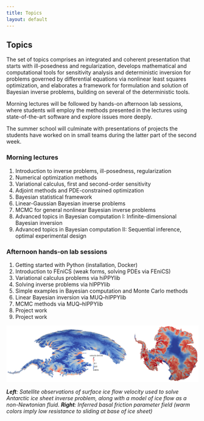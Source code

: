 ```yaml
---
title: Topics
layout: default
---
```

## Topics

The set of topics comprises an integrated and coherent presentation that starts with ill-posedness and regularization, develops mathematical and computational tools for sensitivity analysis and deterministic inversion for problems governed by differential equations via nonlinear least squares optimization, and elaborates a framework for formulation and solution of Bayesian inverse problems, building on several of the deterministic tools.

Morning lectures will be followed by hands-on afternoon lab sessions, where students will employ the methods presented in the lectures using state-of-the-art software and explore issues more deeply.

The summer school will culminate with presentations of projects the students have worked on in small teams during the latter part of the second week.

### Morning lectures

1. Introduction to inverse problems, ill-posedness, regularization
2. Numerical optimization methods 
3. Variational calculus, first and second-order sensitivity
4. Adjoint methods and PDE-constrained optimization
5. Bayesian statistical framework
6. Linear-Gaussian Bayesian inverse problems
7. MCMC for general nonlinear Bayesian inverse problems
8. Advanced topics in Bayesian computation I: Infinite-dimensional Bayesian inversion
9. Advanced topics in Bayesian computation II: Sequential inference, optimal experimental design

### Afternoon hands-on lab sessions

1. Getting started with Python (installation, Docker)
2. Introduction to FEniCS (weak forms, solving PDEs via FEniCS)
3. Variational calculus problems via hiPPYlib
4. Solving inverse problems via hIPPYlib
5. Simple examples in Bayesian computation and Monte Carlo methods
6. Linear Bayesian inversion via MUQ–hIPPYlib
7. MCMC methods via MUQ–hIPPYlib
8. Project work
9. Project work

![antarctica](images/antarctica.png)

*__Left__: Satellite observations of surface ice flow velocity used to solve Antarctic ice sheet inverse problem, along with a model of ice flow as a non-Newtonian fluid. __Right__: Inferred basal friction parameter field (warm colors imply low resistance to sliding at base of ice sheet)*
